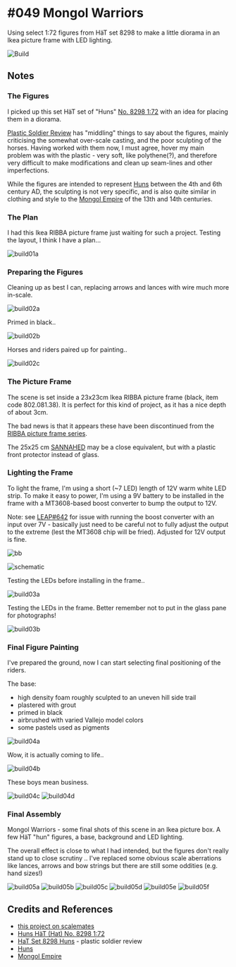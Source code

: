 # #049 Mongol Warriors

Using select 1:72 figures from HäT set 8298 to make a little diorama in an Ikea picture frame with LED lighting.

![Build](./assets/MongolWarriors_build.jpg?raw=true)

## Notes

### The Figures

I picked up this set HäT set of "Huns" [No. 8298 1:72](https://www.scalemates.com/kits/haet-hat-8298-huns--1111298)
with an idea for placing them in a diorama.

[Plastic Soldier Review](http://www.plasticsoldierreview.com/Review.aspx?id=2091)
has "middling" things to say about the figures, mainly criticising the somewhat over-scale casting, and the poor  sculpting of the horses.
Having worked with them now, I must agree, hover my main problem was with the plastic - very soft, like polythene(?), and
therefore very difficult to make modifications and clean up seam-lines and other imperfections.

While the figures are intended to represent [Huns](https://en.wikipedia.org/wiki/Huns) between the 4th and 6th century AD,
the sculpting is not very specific, and is also quite similar in clothing and style to the
[Mongol Empire](https://en.wikipedia.org/wiki/Mongol_Empire) of the 13th and 14th centuries.

### The Plan

I had this Ikea RIBBA picture frame just waiting for such a project. Testing the layout, I think I have a plan...

![build01a](./assets/build01a.jpg?raw=true)

### Preparing the Figures

Cleaning up as best I can, replacing arrows and lances with wire much more in-scale.

![build02a](./assets/build02a.jpg?raw=true)

Primed in black..

![build02b](./assets/build02b.jpg?raw=true)

Horses and riders paired up for painting..

![build02c](./assets/build02c.jpg?raw=true)

### The Picture Frame

The scene is set inside a 23x23cm Ikea RIBBA picture frame (black, item code 802.081.38).
It is perfect for this kind of project, as it has a nice depth of about 3cm.

The bad news is that it appears these have been discontinued from the
[RIBBA picture frame series](https://www.ikea.com/sg/en/cat/ribba-picture-frame-series-16456/).

The 25x25 cm [SANNAHED](https://www.ikea.com/sg/en/p/sannahed-frame-black-60459123/) may be a close equivalent,
but with a plastic front protector instead of glass.

### Lighting the Frame

To light the frame, I'm using a short (~7 LED) length of 12V warm white LED strip.
To make it easy to power, I'm using a 9V battery to be installed in the frame with a MT3608-based boost converter
to bump the output to 12V.

Note: see [LEAP#642](../../Electronics101/Power/SwitchModePowerSupplies/MT3608/SafeControl) for issue with running the boost converter with an input over 7V - basically just need to be careful not to fully adjust the output to the extreme (lest the MT3608 chip will be fried). Adjusted for 12V output is fine.

![bb](./assets/MongolWarriors_bb.jpg?raw=true)

![schematic](./assets/MongolWarriors_schematic.jpg?raw=true)

Testing the LEDs before installing in the frame..

![build03a](./assets/build03a.jpg?raw=true)

Testing the LEDs in the frame. Better remember not to put in the glass pane for photographs!

![build03b](./assets/build03b.jpg?raw=true)

### Final Figure Painting

I've prepared the ground, now I can start selecting final positioning of the riders.

The base:

- high density foam roughly sculpted to an uneven hill side trail
- plastered with grout
- primed in black
- airbrushed with varied Vallejo model colors
- some pastels used as pigments

![build04a](./assets/build04a.jpg?raw=true)

Wow, it is actually coming to life..

![build04b](./assets/build04b.jpg?raw=true)

These boys mean business.

![build04c](./assets/build04c.jpg?raw=true)
![build04d](./assets/build04d.jpg?raw=true)

### Final Assembly

Mongol Warriors - some final shots of this scene in an Ikea picture box. A few HäT "hun" figures, a base, background and LED lighting.

The overall effect is close to what I had intended, but the figures don't really stand up to close scrutiny .. I've replaced some obvious scale aberrations like lances, arrows and bow strings but there are still some oddities (e.g. hand sizes!)

![build05a](./assets/build05a.jpg?raw=true)
![build05b](./assets/build05b.jpg?raw=true)
![build05c](./assets/build05c.jpg?raw=true)
![build05d](./assets/build05d.jpg?raw=true)
![build05e](./assets/build05e.jpg?raw=true)
![build05f](./assets/build05f.jpg?raw=true)

## Credits and References

- [this project on scalemates](https://www.scalemates.com/profiles/mate.php?id=74137&p=projects&project=127640)
- [Huns HäT (Hat) No. 8298 1:72](https://www.scalemates.com/kits/haet-hat-8298-huns--1111298)
- [HaT Set 8298 Huns](http://www.plasticsoldierreview.com/Review.aspx?id=2091) - plastic soldier review
- [Huns](https://en.wikipedia.org/wiki/Huns)
- [Mongol Empire](https://en.wikipedia.org/wiki/Mongol_Empire)

